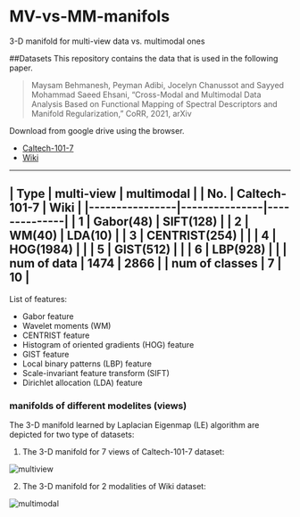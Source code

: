 # MV-vs-MM-manifols

3-D manifold for multi-view data vs. multimodal ones



##Datasets
This repository contains the data that is used in the following paper.

>Maysam Behmanesh, Peyman Adibi, Jocelyn Chanussot and Sayyed Mohammad Saeed Ehsani, “Cross-Modal and Multimodal Data Analysis Based on Functional Mapping of Spectral Descriptors and Manifold Regularization,” CoRR, 2021, arXiv

Download from google drive using the browser.


- [Caltech-101-7]( https://drive.google.com/file/d/1wKGCY-7gphO1qbR8owjMSIXJqzNKRfMQ/view?usp=sharing)
- [Wiki](https://drive.google.com/file/d/1q_cjjeCOHElnRj9xqcZN9UUl8_GugDD3/view?usp=sharing)

-------------------------------------------------
| Type           | multi-view    | multimodal   |
| No.            | Caltech-101-7 | Wiki         |
|----------------|---------------|--------------|
| 1              | Gabor(48)     | SIFT(128)    |
| 2              | WM(40)        | LDA(10)      |
| 3              | CENTRIST(254) |              |
| 4              | HOG(1984)     |              |
| 5              | GIST(512)     |              |
| 6              | LBP(928)      |              |
| num of data    | 1474          | 2866         |
| num of classes | 7             | 10           |
-------------------------------------------------

List of features:

- Gabor feature
- Wavelet moments (WM)
- CENTRIST feature
- Histogram of oriented gradients (HOG) feature
- GIST feature
- Local binary patterns (LBP) feature
- Scale-invariant feature transform (SIFT)
- Dirichlet allocation (LDA) feature



### manifolds of different modelites (views)

The 3-D manifold learned by Laplacian Eigenmap (LE) algorithm are depicted  for two type of datasets:

1) The 3-D manifold for 7 views of Caltech-101-7 dataset:

![multiview](https://user-images.githubusercontent.com/77163765/140286568-3baa7e57-f385-4bcb-b228-85f7d0ff9a6d.jpg)


2)  The 3-D manifold for 2 modalities of Wiki dataset:

![multimodal](https://user-images.githubusercontent.com/77163765/140286278-5859ff03-1acb-498f-82c0-7f75d8ab2c45.JPG)
